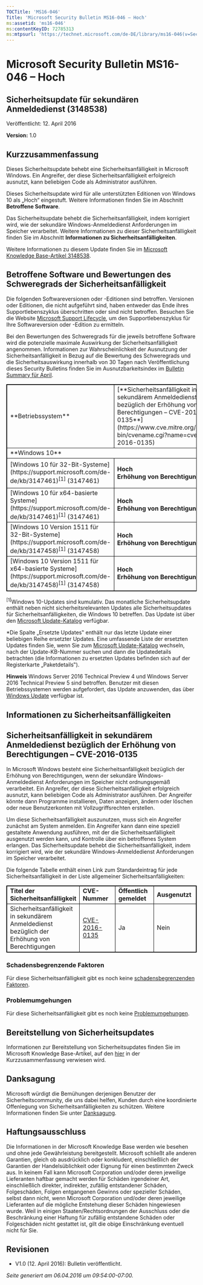 ```yaml
---
TOCTitle: 'MS16-046'
Title: 'Microsoft Security Bulletin MS16-046 – Hoch'
ms:assetid: 'ms16-046'
ms:contentKeyID: 72785313
ms:mtpsurl: 'https://technet.microsoft.com/de-DE/library/ms16-046(v=Security.10)'
---
```


Microsoft Security Bulletin MS16-046 – Hoch
===========================================

Sicherheitsupdate für sekundären Anmeldedienst (3148538)
--------------------------------------------------------

Veröffentlicht: 12. April 2016

**Version:** 1.0

Kurzzusammenfassung
-------------------

Dieses Sicherheitsupdate behebt eine Sicherheitsanfälligkeit in Microsoft Windows. Ein Angreifer, der diese Sicherheitsanfälligkeit erfolgreich ausnutzt, kann beliebigen Code als Administrator ausführen.

Dieses Sicherheitsupdate wird für alle unterstützten Editionen von Windows 10 als „Hoch“ eingestuft. Weitere Informationen finden Sie im Abschnitt **Betroffene Software**.

Das Sicherheitsupdate behebt die Sicherheitsanfälligkeit, indem korrigiert wird, wie der sekundäre Windows-Anmeldedienst Anforderungen im Speicher verarbeitet. Weitere Informationen zu dieser Sicherheitsanfälligkeit finden Sie im Abschnitt **Informationen zu Sicherheitsanfälligkeiten**.

Weitere Informationen zu diesem Update finden Sie im [Microsoft Knowledge Base-Artikel 3148538](https://support.microsoft.com/de-de/kb/3148538).

Betroffene Software und Bewertungen des Schweregrads der Sicherheitsanfälligkeit
--------------------------------------------------------------------------------

Die folgenden Softwareversionen oder -Editionen sind betroffen. Versionen oder Editionen, die nicht aufgeführt sind, haben entweder das Ende ihres Supportlebenszyklus überschritten oder sind nicht betroffen. Besuchen Sie die Website [Microsoft Support Lifecycle](https://support.microsoft.com/de-de/lifecycle), um den Supportlebenszyklus für Ihre Softwareversion oder -Edition zu ermitteln.

Bei den Bewertungen des Schweregrads für die jeweils betroffene Software wird die potenzielle maximale Auswirkung der Sicherheitsanfälligkeit angenommen. Informationen zur Wahrscheinlichkeit der Ausnutzung der Sicherheitsanfälligkeit in Bezug auf die Bewertung des Schweregrads und die Sicherheitsauswirkung innerhalb von 30 Tagen nach Veröffentlichung dieses Security Bulletins finden Sie im Ausnutzbarkeitsindex im [Bulletin Summary für April](https://technet.microsoft.com/de-de/library/security/ms16-apr).

<p> </p>
<table style="border:1px solid black;">
<tr>
<td style="border:1px solid black;">
**Betriebssystem**
</td>
<td style="border:1px solid black;">
[**Sicherheitsanfälligkeit in sekundärem Anmeldedienst bezüglich der Erhöhung von Berechtigungen – CVE-2016-0135**](https://www.cve.mitre.org/cgi-bin/cvename.cgi?name=cve-2016-0135)
</td>
<td style="border:1px solid black;">

**Ersetzte Updates&#42;**
</td>
</tr>
<tr>
<td style="border:1px solid black;" colspan="3">
**Windows 10**
</td>
</tr>
<tr>
<td style="border:1px solid black;">
[Windows 10 für 32-Bit-Systeme](https://support.microsoft.com/de-de/kb/3147461)<sup>[1]</sup>
(3147461)
</td>
<td style="border:1px solid black;">

**Hoch**  
**Erhöhung von Berechtigungen**
</td>
<td style="border:1px solid black;">
[3140745](https://support.microsoft.com/de-de/kb/3140745)
</td>
</tr>
<tr>
<td style="border:1px solid black;">
[Windows 10 für x64-basierte Systeme](https://support.microsoft.com/de-de/kb/3147461)<sup>[1]</sup>
(3147461)
</td>
<td style="border:1px solid black;">

**Hoch**  
**Erhöhung von Berechtigungen**
</td>
<td style="border:1px solid black;">
[3140745](https://support.microsoft.com/de-de/kb/3140745)
</td>
</tr>
<tr>
<td style="border:1px solid black;">
[Windows 10 Version 1511 für 32-Bit-Systeme](https://support.microsoft.com/de-de/kb/3147458)<sup>[1]</sup>
(3147458)
</td>
<td style="border:1px solid black;">

**Hoch**  
**Erhöhung von Berechtigungen**
</td>
<td style="border:1px solid black;">
[3140768](https://support.microsoft.com/de-de/kb/3140768)
</td>
</tr>
<tr>
<td style="border:1px solid black;">
[Windows 10 Version 1511 für x64-basierte Systeme](https://support.microsoft.com/de-de/kb/3147458)<sup>[1]</sup>
(3147458)
</td>
<td style="border:1px solid black;">

**Hoch**  
**Erhöhung von Berechtigungen**
</td>
<td style="border:1px solid black;">
[3140768](https://support.microsoft.com/de-de/kb/3140768)
</td>
</tr>
</table>
<p></p>

<sup>[1]</sup>Windows 10-Updates sind kumulativ. Das monatliche Sicherheitsupdate enthält neben nicht sicherheitsrelevanten Updates alle Sicherheitsupdates für Sicherheitsanfälligkeiten, die Windows 10 betreffen. Das Update ist über den [Microsoft Update-Katalog](https://catalog.update.microsoft.com/v7/site/home.aspx) verfügbar.

\*Die Spalte „Ersetzte Updates‟ enthält nur das letzte Update einer beliebigen Reihe ersetzter Updates. Eine umfassende Liste der ersetzten Updates finden Sie, wenn Sie zum [Microsoft Update-Katalog](https://catalog.update.microsoft.com/v7/site/home.aspx) wechseln, nach der Update-KB-Nummer suchen und dann die Updatedetails betrachten (die Informationen zu ersetzten Updates befinden sich auf der Registerkarte „Paketdetails‟).

**Hinweis** Windows Server 2016 Technical Preview 4 und Windows Server 2016 Technical Preview 5 sind betroffen. Benutzer mit diesen Betriebssystemen werden aufgefordert, das Update anzuwenden, das über [Windows Update](https://update.microsoft.com/microsoftupdate/v6/vistadefault.aspx?ln=de-de) verfügbar ist.

Informationen zu Sicherheitsanfälligkeiten
------------------------------------------

Sicherheitsanfälligkeit in sekundärem Anmeldedienst bezüglich der Erhöhung von Berechtigungen – CVE-2016-0135
-------------------------------------------------------------------------------------------------------------

In Microsoft Windows besteht eine Sicherheitsanfälligkeit bezüglich der Erhöhung von Berechtigungen, wenn der sekundäre Windows-Anmeldedienst Anforderungen im Speicher nicht ordnungsgemäß verarbeitet. Ein Angreifer, der diese Sicherheitsanfälligkeit erfolgreich ausnutzt, kann beliebigen Code als Administrator ausführen. Der Angreifer könnte dann Programme installieren, Daten anzeigen, ändern oder löschen oder neue Benutzerkonten mit Vollzugriffsrechten erstellen.

Um diese Sicherheitsanfälligkeit auszunutzen, muss sich ein Angreifer zunächst am System anmelden. Ein Angreifer kann dann eine speziell gestaltete Anwendung ausführen, mit der die Sicherheitsanfälligkeit ausgenutzt werden kann, und Kontrolle über ein betroffenes System erlangen. Das Sicherheitsupdate behebt die Sicherheitsanfälligkeit, indem korrigiert wird, wie der sekundäre Windows-Anmeldedienst Anforderungen im Speicher verarbeitet.

Die folgende Tabelle enthält einen Link zum Standardeintrag für jede Sicherheitsanfälligkeit in der Liste allgemeiner Sicherheitsanfälligkeiten:

<p> </p>
<table style="border:1px solid black;">
<colgroup>
<col width="25%" />
<col width="25%" />
<col width="25%" />
<col width="25%" />
</colgroup>
<tbody>
<tr class="odd">
<td style="border:1px solid black;"><strong>Titel der Sicherheitsanfälligkeit</strong></td>
<td style="border:1px solid black;"><strong>CVE-Nummer</strong></td>
<td style="border:1px solid black;"><strong>Öffentlich gemeldet</strong></td>
<td style="border:1px solid black;"><strong>Ausgenutzt</strong></td>
</tr>
<tr class="even">
<td style="border:1px solid black;">Sicherheitsanfälligkeit in sekundärem Anmeldedienst bezüglich der Erhöhung von Berechtigungen</td>
<td style="border:1px solid black;"><a href="https://www.cve.mitre.org/cgi-bin/cvename.cgi?name=cve-2016-0135">CVE-2016-0135</a></td>
<td style="border:1px solid black;">Ja</td>
<td style="border:1px solid black;">Nein</td>
</tr>
</tbody>
</table>
  
### Schadensbegrenzende Faktoren
  
Für diese Sicherheitsanfälligkeit gibt es noch keine [schadensbegrenzenden Faktoren](https://technet.microsoft.com/de-de/library/security/dn848375.aspx).
  
### Problemumgehungen
  
Für diese Sicherheitsanfälligkeit gibt es noch keine [Problemumgehungen](https://technet.microsoft.com/de-de/library/security/dn848375.aspx).
  
Bereitstellung von Sicherheitsupdates   
--------------------------------------
  
Informationen zur Bereitstellung von Sicherheitsupdates finden Sie im Microsoft Knowledge Base-Artikel, auf den [hier](#kbarticle) in der Kurzzusammenfassung verwiesen wird.
  
Danksagung  
----------
  
Microsoft würdigt die Bemühungen derjenigen Benutzer der Sicherheitscommunity, die uns dabei helfen, Kunden durch eine koordinierte Offenlegung von Sicherheitsanfälligkeiten zu schützen. Weitere Informationen finden Sie unter [Danksagung](https://technet.microsoft.com/de-de/library/security/mt674627.aspx). 
  
Haftungsausschluss  
------------------
  
Die Informationen in der Microsoft Knowledge Base werden wie besehen und ohne jede Gewährleistung bereitgestellt. Microsoft schließt alle anderen Garantien, gleich ob ausdrücklich oder konkludent, einschließlich der Garantien der Handelsüblichkeit oder Eignung für einen bestimmten Zweck aus. In keinem Fall kann Microsoft Corporation und/oder deren jeweilige Lieferanten haftbar gemacht werden für Schäden irgendeiner Art, einschließlich direkter, indirekter, zufällig entstandener Schäden, Folgeschäden, Folgen entgangenen Gewinns oder spezieller Schäden, selbst dann nicht, wenn Microsoft Corporation und/oder deren jeweilige Lieferanten auf die mögliche Entstehung dieser Schäden hingewiesen wurde. Weil in einigen Staaten/Rechtsordnungen der Ausschluss oder die Beschränkung einer Haftung für zufällig entstandene Schäden oder Folgeschäden nicht gestattet ist, gilt die obige Einschränkung eventuell nicht für Sie.
  
Revisionen  
----------
  
-   V1.0 (12. April 2016): Bulletin veröffentlicht.
  
*Seite generiert am 06.04.2016 um 09:54:00-07:00.*